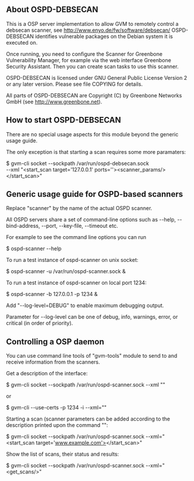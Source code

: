 About OSPD-DEBSECAN
-------------------

This is a OSP server implementation to allow GVM to remotely control
a debsecan scanner, see http://www.enyo.de/fw/software/debsecan/
OSPD-DEBSECAN identifies vulnerable packages on the Debian system it is
executed on.

Once running, you need to configure the Scanner for Greenbone Vulnerability
Manager, for example via the web interface Greenbone Security Assistant.
Then you can create scan tasks to use this scanner.

OSPD-DEBSECAN is licensed under GNU General Public License Version 2 or
any later version.  Please see file COPYING for details.

All parts of OSPD-DEBSECAN are Copyright (C) by Greenbone Networks GmbH
(see http://www.greenbone.net).


How to start OSPD-DEBSECAN
--------------------------

There are no special usage aspects for this module
beyond the generic usage guide.

The only exception is that starting a scan requires some more
paramaters:

$ gvm-cli socket --sockpath <prefix>/var/run/ospd-debsecan.sock \
  --xml "<start_scan target='127.0.0.1' ports=''><scanner_params/></start_scan>"


Generic usage guide for OSPD-based scanners
-------------------------------------------

Replace "scanner" by the name of the actual OSPD scanner.

All OSPD servers share a set of command-line options such as
--help, --bind-address, --port, --key-file, --timeout etc.

For example to see the command line options you can run

$ ospd-scanner --help


To run a test instance of ospd-scanner on unix socket:

$ ospd-scanner -u <prefix>/var/run/ospd-scanner.sock &

To run a test instance of ospd-scanner on local port 1234:

$ ospd-scanner -b 127.0.0.1 -p 1234 &

Add "--log-level=DEBUG" to enable maximum debugging output.

Parameter for --log-level can be one of debug, info, warnings, error, or
critical (in order of priority).


Controlling a OSP daemon
------------------------

You can use command line tools of "gvm-tools" module to send to and
receive information from the scanners.

Get a description of the interface:

$ gvm-cli socket --sockpath <prefix>/var/run/ospd-scanner.sock --xml "<help/>"

or

$ gvm-cli --use-certs -p 1234 -i --xml="<help/>"


Starting a scan (scanner parameters can be added according to the description
printed upon the command "<help/>":

$ gvm-cli socket --sockpath <prefix>/var/run/ospd-scanner.sock --xml="<start_scan target='www.example.com'></start_scan>"


Show the list of scans, their status and results:

$ gvm-cli socket --sockpath <prefix>/var/run/ospd-scanner.sock --xml="<get_scans/>"
